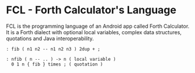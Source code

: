 # FCL - Forth Calculator's Language

FCL is the programming language of an Android app called Forth Calculator. It is a Forth dialect with optional local variables, complex data structures, quotations and Java interoperability.


```forth
: fib ( n1 n2 -- n1 n2 n3 ) 2dup + ;

: nfib ( n -- .. ) -> n ( local variable )
  0 1 n { fib } times ; ( quotation )
```
